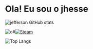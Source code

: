 # Ola! Eu sou o jhesse  

![jefferson GitHub stats](https://github-readme-stats.vercel.app/api?username=pan18j&show_icons=true&theme=radical) 

![c#](https://img.shields.io/badge/C%23-239120?style=for-the-badge&logo=c-sharp&logoColor=white)[![Steam](https://img.shields.io/badge/Steam-000000?style=for-the-badge&logo=steam&logoColor=white)]() 

![Top Langs](https://github-readme-stats.vercel.app/api/top-langs/?username=pan18j&theme=blue-green)
